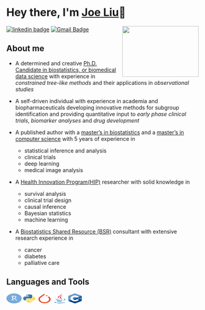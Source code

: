 <h1>Hey there, I'm <a href="https://github.com/yzliu1995">Joe Liu</a>👋</h1>
<img align="right" width="200" height="133" src="https://biostat.wiscweb.wisc.edu/wp-content/uploads/sites/1008/2020/10/Joe-Liu-600x400.png">

[![linkedin badge](https://github.com/gauravghongde/social-icons/blob/master/SVG/Color/LinkedIN.svg)](https://www.linkedin.com/in/yingzhouliu)
[![Gmail Badge](https://github.com/gauravghongde/social-icons/blob/master/SVG/Color/Gmail.svg)](mailto:yingzhou6666@gmail.com)

<h2>About me</h2>

- A determined and creative <a  href="https://biostat.wiscweb.wisc.edu">Ph.D. Candidate in biostatistics, or biomedical data science</a> with experience in *constrained tree-like methods* and their applications in *observational studies*

- A self-driven individual with experience in academia and biopharmaceuticals developing innovative methods for subgroup identification and providing quantitative input to *early phase clinical trials*, *biomarker analyses* and *drug development*

- A published author with a <a  href="https://biostat.duke.edu/education-and-training/master-biostatistics">master’s in biostatistics</a> and a <a  href="https://www.cs.wisc.edu/our-graduate-degrees-programs/">master’s in computer science</a> with 5 years of experience in       
  - statistical inference and analysis
  - clinical trials
  - deep learning
  - medical image analysis
  
- A <a  href="https://hip.wisc.edu">Health Innovation Program(HIP)</a> researcher with solid knowledge in 
  - survival analysis
  - clinical trial design
  - causal inference
  - Bayesian statistics
  - machine learning
  
- A <a  href="https://cancer.wisc.edu/research/resources/bsr/">Biostatistics Shared Resource (BSR)</a> consultant with extensive research experience in 
  - cancer
  - diabetes
  - palliative care

<h2 align="left">Languages and Tools</h2>

<img align="left" width="40" height="26" src="https://github.com/devicons/devicon/blob/master/icons/rstudio/rstudio-original.svg">
<img align="left" width="40" height="26" src="https://github.com/devicons/devicon/blob/master/icons/python/python-original.svg"><img align="left" width="40" height="26" src="https://github.com/devicons/devicon/blob/master/icons/pytorch/pytorch-original.svg"><img align="left" width="40" height="26" src="https://github.com/devicons/devicon/blob/master/icons/java/java-original.svg"><img align="left" width="40" height="26" src="https://github.com/devicons/devicon/blob/master/icons/cplusplus/cplusplus-original.svg">
